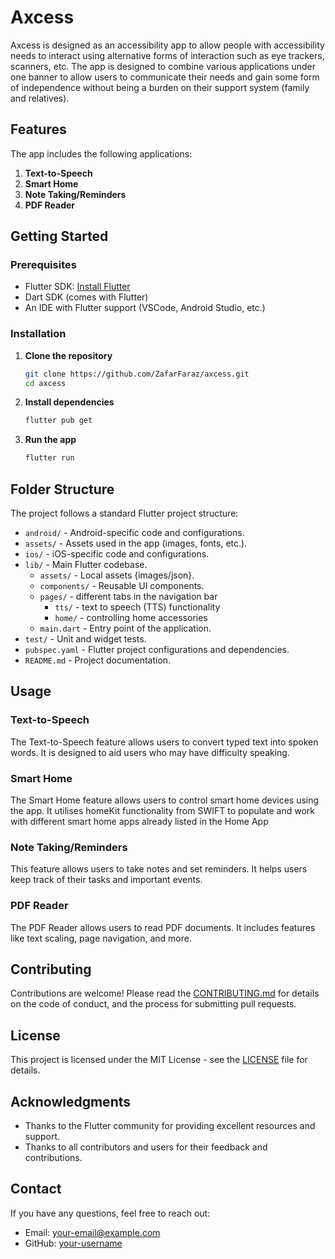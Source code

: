 # Axcess

Axcess is designed as an accessibility app to allow people with accessibility needs to interact using alternative forms of interaction such as eye trackers, scanners, etc. The app is designed to combine various applications under one banner to allow users to communicate their needs and gain some form of independence without being a burden on their support system (family and relatives).

## Features

The app includes the following applications:
1. **Text-to-Speech**
2. **Smart Home**
3. **Note Taking/Reminders**
4. **PDF Reader**

## Getting Started

### Prerequisites

- Flutter SDK: [Install Flutter](https://flutter.dev/docs/get-started/install)
- Dart SDK (comes with Flutter)
- An IDE with Flutter support (VSCode, Android Studio, etc.)

### Installation

1. **Clone the repository**
    ```sh
    git clone https://github.com/ZafarFaraz/axcess.git
    cd axcess
    ```

2. **Install dependencies**
    ```sh
    flutter pub get
    ```

3. **Run the app**
    ```sh
    flutter run
    ```

## Folder Structure

The project follows a standard Flutter project structure:

- `android/` - Android-specific code and configurations.
- `assets/` - Assets used in the app (images, fonts, etc.).
- `ios/` - iOS-specific code and configurations.
- `lib/` - Main Flutter codebase.
  - `assets/` - Local assets {images/json}.
  - `components/` - Reusable UI components.
  - `pages/` - different tabs in the navigation bar
    - `tts/` - text to speech (TTS) functionality
    - `home/` - controlling home accessories
  - `main.dart` - Entry point of the application.
- `test/` - Unit and widget tests.
- `pubspec.yaml` - Flutter project configurations and dependencies.
- `README.md` - Project documentation.

## Usage

### Text-to-Speech

The Text-to-Speech feature allows users to convert typed text into spoken words. It is designed to aid users who may have difficulty speaking.

### Smart Home

The Smart Home feature allows users to control smart home devices using the app. It utilises homeKit functionality from SWIFT to populate and work with different smart home apps already listed in the Home App

### Note Taking/Reminders

This feature allows users to take notes and set reminders. It helps users keep track of their tasks and important events.

### PDF Reader

The PDF Reader allows users to read PDF documents. It includes features like text scaling, page navigation, and more.

## Contributing

Contributions are welcome! Please read the [CONTRIBUTING.md](CONTRIBUTING.md) for details on the code of conduct, and the process for submitting pull requests.

## License

This project is licensed under the MIT License - see the [LICENSE](LICENSE) file for details.

## Acknowledgments

- Thanks to the Flutter community for providing excellent resources and support.
- Thanks to all contributors and users for their feedback and contributions.

## Contact

If you have any questions, feel free to reach out:

- Email: [your-email@example.com](mailto:zafaraz26@gmail.com)
- GitHub: [your-username](https://github.com/ZafarFaraz)

